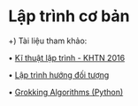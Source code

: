 # Lập trình cơ bản

+) Tài liệu tham khảo:

• [Kĩ thuật lập trình - KHTN 2016](https://drive.google.com/drive/folders/1VeAdFFirgjA-B89uvrH-YDBe35rFOJdn)

• [Lập trình hướng đối tượng](https://drive.google.com/drive/folders/1Intg4M6fcALe2nReC-eerlI5biGzyez5)

• [Grokking Algorithms (Python)](https://drive.google.com/file/d/1c-MzIMB4zFkMUkoIfHvM_ARDuRbLd5Ti/view)
